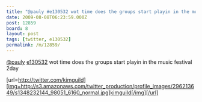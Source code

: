 ```yaml
---
title: "@pauly #e130532 wot time does the groups start playin in the music festival 2day"
date: 2009-08-08T06:23:59.000Z
post: 12859
board: 8
layout: post
tags: [twitter, e130532]
permalink: /m/12859/
---
```

<a href="http://twitter.com/pauly">@pauly</a> <a href="/wiki/e130532">e130532</a> wot time does the groups start playin in the music festival 2day

[url=http://twitter.com/kimguild][img=http://s3.amazonaws.com/twitter_production/profile_images/296213649/s1348232144_98051_6160_normal.jpg]kimguild[/img][/url]
